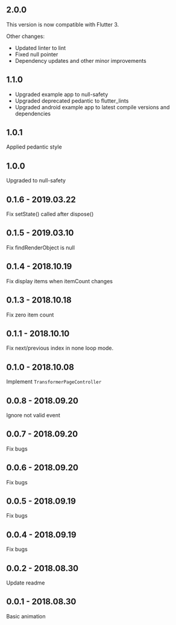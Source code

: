 ## 2.0.0
This version is now compatible with Flutter 3.

Other changes:
* Updated linter to lint
* Fixed null pointer
* Dependency updates and other minor improvements

## 1.1.0
- Upgraded example app to null-safety
- Upgraded deprecated pedantic to flutter_lints
- Upgraded android example app to latest compile versions and dependencies

## 1.0.1
Applied pedantic style

## 1.0.0
Upgraded to null-safety

## 0.1.6 - 2019.03.22
Fix setState() called after dispose()

## 0.1.5 - 2019.03.10
Fix findRenderObject is null

## 0.1.4 - 2018.10.19
Fix display items when itemCount changes

## 0.1.3 - 2018.10.18
Fix zero item count

## 0.1.1 - 2018.10.10
Fix next/previous index in none loop mode.

## 0.1.0 - 2018.10.08
Implement `TransformerPageController`

## 0.0.8 - 2018.09.20
Ignore not valid event

## 0.0.7 - 2018.09.20
Fix bugs

## 0.0.6 - 2018.09.20
Fix bugs

## 0.0.5 - 2018.09.19
Fix bugs
    
## 0.0.4 - 2018.09.19
Fix bugs
    
## 0.0.2 - 2018.08.30
Update readme

## 0.0.1 - 2018.08.30
Basic animation
    

